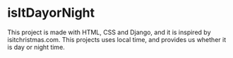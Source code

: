 # isItDayorNight
This project is made with HTML, CSS and Django, and it is inspired by isitchristmas.com.
This projects uses local time, and provides us whether it is day or night time.
